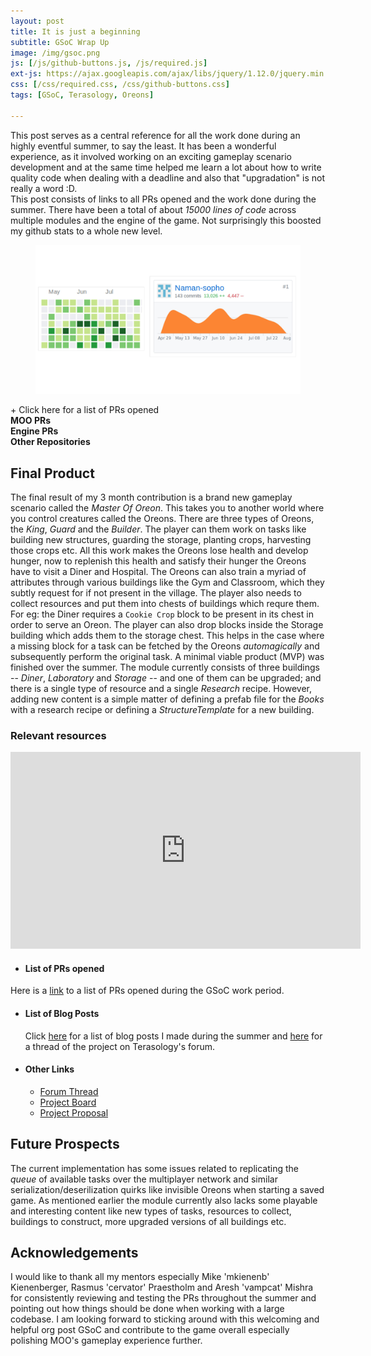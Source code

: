 ```yaml
---
layout: post
title: It is just a beginning
subtitle: GSoC Wrap Up
image: /img/gsoc.png
js: [/js/github-buttons.js, /js/required.js]
ext-js: https://ajax.googleapis.com/ajax/libs/jquery/1.12.0/jquery.min.js
css: [/css/required.css, /css/github-buttons.css]
tags: [GSoC, Terasology, Oreons]

---
```

This post serves as a central reference for all the work done during an highly eventful summer, to say the least. It has been a wonderful experience, as it involved working on an exciting gameplay scenario development and at the same time helped me learn a lot about how to write quality
code when dealing with a deadline and also that "upgradation" is not really a word :D.  
This post consists of links to all PRs opened and the work done during the summer. There have been a total of about *15000 lines of code* across multiple modules and the engine of the game. Not surprisingly this boosted my github stats to a whole new level.

<div align="center">
<figure>
<img src="/img/contri.jpg">
</figure>
</div>

<div class="collapsiblecontainer">
<div id="BTs" class="collapsibleheader">
<div align="center>
<div style="font-color=white">
+ Click here for a list of PRs opened
</div>
</div>
</div>
<div class="collapsiblecontent">
<b> MOO PRs </b><br>
<div class="github-button" url="https://github.com/Terasology/MasterOfOreon/pull/5"></div>
<div class="github-button" url="https://github.com/Terasology/MasterOfOreon/pull/6"></div>
<div class="github-button" url="https://github.com/Terasology/MasterOfOreon/pull/7"></div>
<div class="github-button" url="https://github.com/Terasology/MasterOfOreon/pull/8"></div>
<div class="github-button" url="https://github.com/Terasology/MasterOfOreon/pull/9"></div>
<div class="github-button" url="https://github.com/Terasology/MasterOfOreon/pull/10"></div>
<div class="github-button" url="https://github.com/Terasology/MasterOfOreon/pull/11"></div>
<div class="github-button" url="https://github.com/Terasology/MasterOfOreon/pull/19"></div>
<div class="github-button" url="https://github.com/Terasology/MasterOfOreon/pull/20"></div>
<div class="github-button" url="https://github.com/Terasology/MasterOfOreon/pull/21"></div>
<div class="github-button" url="https://github.com/Terasology/MasterOfOreon/pull/22"></div>
<div class="github-button" url="https://github.com/Terasology/MasterOfOreon/pull/23"></div>
<div class="github-button" url="https://github.com/Terasology/MasterOfOreon/pull/24"></div>
<div class="github-button" url="https://github.com/Terasology/MasterOfOreon/pull/25"></div>
<div class="github-button" url="https://github.com/Terasology/MasterOfOreon/pull/26"></div>
<div class="github-button" url="https://github.com/Terasology/MasterOfOreon/pull/27"></div>
<div class="github-button" url="https://github.com/Terasology/MasterOfOreon/pull/28"></div>
<b>Engine PRs</b><br>
<div class="github-button" url="https://github.com/MovingBlocks/Terasology/pull/3410"></div>
<div class="github-button" url="https://github.com/MovingBlocks/Terasology/pull/3401"></div>
<b>Other Repositories</b><br>
<div class="github-button" url="https://github.com/Terasology/StructureTemplates/pull/27"></div>
<div class="github-button" url="https://github.com/Terasology/Oreons/pull/3"></div>
<div class="github-button" url="https://github.com/Terasology/Oreons/pull/4"></div>
<div class="github-button" url="https://github.com/Terasology/DynamicCities/pull/32"></div>
<div class="github-button" url="https://github.com/Terasology/CombatSystem/pull/35"></div>
<div class="github-button" url="https://github.com/Terasology/Books/pull/16"></div>
<div class="github-button" url="https://github.com/Terasology/ChangingBlocks/pull/3"></div>
<div class="github-button" url="https://github.com/Terasology/Behaviors/pull/14"></div>
</div>
</div>

## Final Product
The final result of my 3 month contribution is a brand new gameplay scenario called the *Master Of Oreon*. This takes you to another world where you control creatures called the Oreons. There are three types of Oreons, the _King_, _Guard_ and the _Builder_. The player can 
 them work on tasks like building new structures, guarding the storage, planting crops, harvesting those crops etc.
All this work makes the Oreons lose health and develop hunger, now to replenish this health and satisfy their hunger the Oreons have to visit a Diner and Hospital. The Oreons can also train a myriad of attributes through various buildings like the Gym and Classroom, which they subtly 
request for if not present in the village. The player also needs to collect resources and put them into chests of buildings which requre them. For eg: the Diner requires a `Cookie Crop` block to be present in its chest in order to serve an Oreon. The player can also drop blocks inside the 
Storage building which adds them to the storage chest. This helps in the case where a missing block for a task can be fetched by the Oreons _automagically_ and subsequently perform the original task. A minimal viable product (MVP) was finished over the summer. 
 The module currently consists of three buildings -- _Diner_, _Laboratory_ and _Storage_ -- and one of them can be upgraded; and there is a single type of resource and a single _Research_  recipe.  However, adding new content is a simple matter of defining a prefab file for the _Books_ with a research
 recipe or defining a _StructureTemplate_ for a new building.

### Relevant resources
  
<div align="center">
<iframe width="560" height="315" src="https://www.youtube.com/embed/F5CGjjePnbA" frameborder="0" allow="autoplay; encrypted-media" allowfullscreen></iframe>
  </div>
  
  
- #### List of PRs opened
Here is a [link](https://github.com/pulls?utf8=%E2%9C%93&q=is%3Apr+created%3A2018-05-05..2018-08-13+author%3ANaman-sopho) to a list of PRs opened during the GSoC work period.

- #### List of Blog Posts
  Click [here](https://naman-sopho.github.io/tags#GSoC) for a list of blog posts I made during the summer and [here](https://forum.terasology.org/threads/gsoc-2018-renovation-of-masteroforeon.2171/) for a thread of the project on Terasology's forum.
- #### Other Links
  - [Forum Thread](https://forum.terasology.org/threads/gsoc-2018-renovation-of-masteroforeon.2171/)
  - [Project Board](http://github.com/Terasology/projects/10)
  - [Project Proposal](https://drive.google.com/file/d/14q2m16WKgZCy5iVQbfsceRXeI7N8Wa5b/view)

## Future Prospects
The current implementation has some issues related to replicating the _queue_ of available tasks over the multiplayer network and similar serialization/deserilization quirks like invisible Oreons when starting a saved game. As mentioned earlier the module currently also lacks some
playable and interesting content like new types of tasks, resources to collect, buildings to construct, more upgraded versions of all buildings etc.
## Acknowledgements
I would like to thank all my mentors especially Mike 'mkienenb' Kienenberger, Rasmus 'cervator' Praestholm and Aresh 'vampcat' Mishra for consistently reviewing and  testing the PRs throughout the summer and pointing out how things should be done when working with a large 
codebase. I am looking forward to sticking around with this welcoming and helpful org post GSoC and contribute to the game overall especially polishing MOO's gameplay experience further.